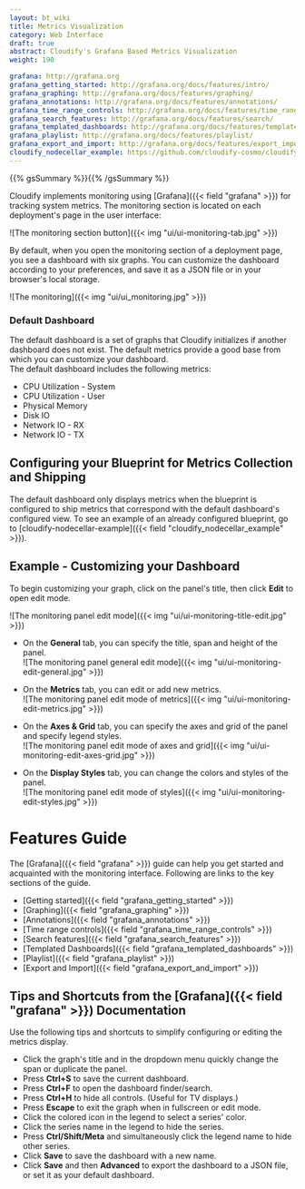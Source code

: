 ```yaml
---
layout: bt_wiki
title: Metrics Visualization
category: Web Interface
draft: true
abstract: Cloudify's Grafana Based Metrics Visualization
weight: 190

grafana: http://grafana.org
grafana_getting_started: http://grafana.org/docs/features/intro/
grafana_graphing: http://grafana.org/docs/features/graphing/
grafana_annotations: http://grafana.org/docs/features/annotations/
grafana_time_range_controls: http://grafana.org/docs/features/time_range/
grafana_search_features: http://grafana.org/docs/features/search/
grafana_templated_dashboards: http://grafana.org/docs/features/templated_dashboards/
grafana_playlist: http://grafana.org/docs/features/playlist/
grafana_export_and_import: http://grafana.org/docs/features/export_import/
cloudify_nodecellar_example: https://github.com/cloudify-cosmo/cloudify-nodecellar-example
---
```

{{% gsSummary %}}{{% /gsSummary %}}


Cloudify implements monitoring using [Grafana]({{< field "grafana" >}}) for tracking system metrics.
The monitoring section is located on each deployment's page in the user interface:

![The monitoring section button]({{< img "ui/ui-monitoring-tab.jpg" >}})

By default, when you open the monitoring section of a deployment page, you see a dashboard with six graphs.
You can customize the dashboard according to your preferences, and save it as a JSON file or in your browser's local storage.

![The monitoring]({{< img "ui/ui_monitoring.jpg" >}})

### Default Dashboard

The default dashboard is a set of graphs that Cloudify initializes if another dashboard does not exist.
The default metrics provide a good base from which you can customize your dashboard.<br>
The default dashboard includes the following metrics:

* CPU Utilization - System
* CPU Utilization - User
* Physical Memory
* Disk IO
* Network IO - RX
* Network IO - TX

## Configuring your Blueprint for Metrics Collection and Shipping

The default dashboard only displays metrics when the blueprint is configured to ship metrics that correspond with the default dashboard's configured view. To see an example of an already configured blueprint, go to [cloudify-nodecellar-example]({{< field "cloudify_nodecellar_example" >}}).


## Example - Customizing your Dashboard

To begin customizing your graph, click on the panel's title, then click **Edit** to open edit mode.

![The monitoring panel edit mode]({{< img "ui/ui-monitoring-title-edit.jpg" >}})<br>

* On the **General** tab, you can specify the title, span and height of the panel.  
  ![The monitoring panel general edit mode]({{< img "ui/ui-monitoring-edit-general.jpg" >}})

* On the **Metrics** tab, you can edit or add new metrics.  
  ![The monitoring panel edit mode of metrics]({{< img "ui/ui-monitoring-edit-metrics.jpg" >}})

* On the **Axes & Grid** tab, you can specify the axes and grid of the panel and specify legend styles.  
  ![The monitoring panel edit mode of axes and grid]({{< img "ui/ui-monitoring-edit-axes-grid.jpg" >}})

* On the **Display Styles** tab, you can change the colors and styles of the panel.  
  ![The monitoring panel edit mode of styles]({{< img "ui/ui-monitoring-edit-styles.jpg" >}})

# Features Guide
The [Grafana]({{< field "grafana" >}}) guide can help you get started and acquainted with the monitoring interface. Following are links to the key sections of the guide.

* [Getting started]({{< field "grafana_getting_started" >}})
* [Graphing]({{< field "grafana_graphing" >}})
* [Annotations]({{< field "grafana_annotations" >}})
* [Time range controls]({{< field "grafana_time_range_controls" >}})
* [Search features]({{< field "grafana_search_features" >}})
* [Templated Dashboards]({{< field "grafana_templated_dashboards" >}})
* [Playlist]({{< field "grafana_playlist" >}})
* [Export and Import]({{< field "grafana_export_and_import" >}})

## Tips and Shortcuts from the [Grafana]({{< field "grafana" >}}) Documentation
Use the following tips and shortcuts to simplify configuring or editing the metrics display.<br>
* Click the graph's title and in the dropdown menu quickly change the span or duplicate the panel.
* Press **Ctrl+S** to save the current dashboard.
* Press **Ctrl+F** to open the dashboard finder/search.
* Press **Ctrl+H** to hide all controls. (Useful for TV displays.)
* Press **Escape** to exit the graph when in fullscreen or edit mode.
* Click the colored icon in the legend to select a series' color.
* Click the series name in the legend to hide the series.
* Press **Ctrl/Shift/Meta** and simultaneously click the legend name to hide other series.
* Click **Save** to save the dashboard with a new name.
* Click **Save** and then **Advanced** to export the dashboard to a JSON file, or set it as your default dashboard.
